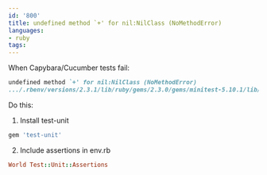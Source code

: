 ```yaml
---
id: '800'
title: undefined method `+' for nil:NilClass (NoMethodError)
languages:
- ruby
tags:
---
```

When Capybara/Cucumber tests fail:

```ruby
undefined method `+' for nil:NilClass (NoMethodError)
.../.rbenv/versions/2.3.1/lib/ruby/gems/2.3.0/gems/minitest-5.10.1/lib/minitest/assertions.rb:135:in `assert'
```

Do this:

1. Install test-unit

```ruby
gem 'test-unit'
```

2. Include assertions in env.rb

```ruby
World Test::Unit::Assertions
```
